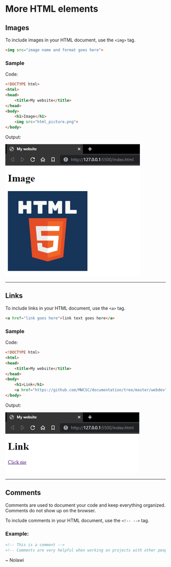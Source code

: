 # More HTML elements 

## Images
To include images in your HTML document, use the `<img>` tag.

```html
<img src="image name and format goes here">
```

### Sample
Code:
```html
<!DOCTYPE html>
<html>
<head>
    <title>My website</title>
</head>
<body>
    <h1>Image</h1>
    <img src="html_picture.png">
</body>
```

Output:

![](html_elements2_image.png)

---
## Links
To include links in your HTML document, use the `<a>` tag.

```html
<a href="link goes here">link text goes here</a>
```

### Sample
Code:
```html
<!DOCTYPE html>
<html>
<head>
    <title>My website</title>
</head>
<body>
    <h1>Link</h1>
    <a href="https://github.com/MWCSC/documentation/tree/master/webdev">Click me</a>
</body>
```

Output:

![](html_elements2_link.png)

---

## Comments
Comments are used to document your code and keep everything organized. Comments do not show up on the browser.

To include comments in your HTML document, use the `<!-- -->` tag.

### Example:

```html
<!-- This is a comment -->
<!-- Comments are very helpful when working on projects with other people -->
```

~ Nolawi
